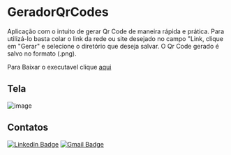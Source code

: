 # GeradorQrCodes
Aplicação com o intuito de gerar Qr Code de maneira rápida e prática. Para utilizá-lo basta colar o link da rede ou site desejado no campo "Link, 
clique em "Gerar" e selecione o diretório que deseja salvar. O Qr Code gerado é salvo no formato (.png).</br>

Para Baixar o executavel clique <a href="https://github.com/EmmanuelMartins21/GeradorQrCodes/blob/master/Executavel/executavel.zip?raw=true">aqui</a>

## Tela
![image](https://github.com/EmmanuelMartins21/GeradorQrCodes/assets/72640449/14197d78-756f-43e4-9a7c-edf9ab6d4476)


## Contatos
[![Linkedin Badge](https://img.shields.io/badge/-LinkedIn-0072b1?style=for-the-badge&logo=Linkedin&logoColor=white)](https://www.linkedin.com/in/emmanuel-cosme-martins-bento-3963bb1b9/ 'Contato pelo LinkedIn')
[![Gmail Badge](https://img.shields.io/badge/-gmail-c14438?style=for-the-badge&logo=Gmail&logoColor=white)](mailto:emmanuelbento6@gmail.com 'Contato via Email')
